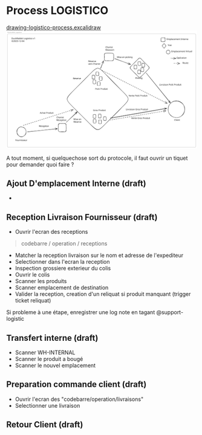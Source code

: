 # Process LOGISTICO

[drawing-logistico-process.excalidraw](./drawing-logistico-process.excalidraw)
<img src="./drawing-logistico-process.svg">

A tout moment, si quelquechose sort du protocole, il faut ouvrir un tiquet pour demander quoi faire ?

## Ajout D'emplacement Interne (draft)
*

## Reception Livraison Fournisseur (draft)
* Ouvrir l'ecran des receptions 
> codebarre / operation / receptions
* Matcher la reception livraison sur le nom et adresse de l'expediteur 
* Selectionner dans l'ecran la reception
* Inspection grossiere exterieur du colis
* Ouvrir le colis
* Scanner les produits
* Scanner emplacement de destination
* Valider la reception, creation d'un reliquat si produit manquant (trigger ticket reliquat)

Si probleme à une étape, enregistrer une log note en tagant @support-logistic

## Transfert interne (draft)	
* Scanner WH-INTERNAL
* Scanner le produit a bougé
* Scanner le nouvel emplacement

## Preparation commande client (draft)
* Ouvrir l'ecran des "codebarre/operation/livraisons"
* Selectionner une livraison

## Retour Client (draft)

